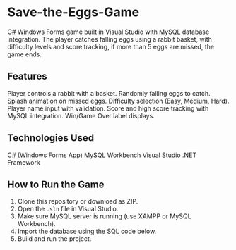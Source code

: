 # Save-the-Eggs-Game
C# Windows Forms game built in Visual Studio with MySQL database integration. The player catches falling eggs using a rabbit basket, with difficulty levels and score tracking, if more than 5 eggs are missed, the game ends.

## Features
Player controls a rabbit with a basket.
Randomly falling eggs to catch.
Splash animation on missed eggs.
Difficulty selection (Easy, Medium, Hard).
Player name input with validation.
Score and high score tracking with MySQL integration.
Win/Game Over label displays.

## Technologies Used
C# (Windows Forms App)
MySQL Workbench
Visual Studio 
.NET Framework

## How to Run the Game
1. Clone this repository or download as ZIP.
2. Open the `.sln` file in Visual Studio.
3. Make sure MySQL server is running (use XAMPP or MySQL Workbench).
4. Import the database using the SQL code below.
5. Build and run the project.
